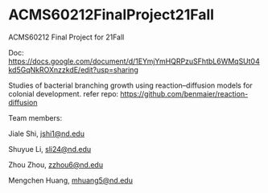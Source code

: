 # ACMS60212FinalProject21Fall
ACMS60212 Final Project for 21Fall

Doc:
https://docs.google.com/document/d/1EYmjYmHQRPzuSFhtbL6WMqSUt04kd5GqNkROXnzzkdE/edit?usp=sharing


Studies of bacterial branching growth using reaction–diffusion models for colonial development.
refer repo: 
https://github.com/benmaier/reaction-diffusion



Team members:

Jiale Shi, jshi1@nd.edu

Shuyue Li, sli24@nd.edu

Zhou Zhou, zzhou6@nd.edu

Mengchen Huang, mhuang5@nd.edu
